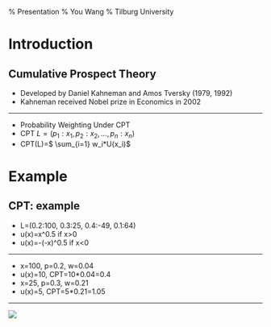 % Presentation
% You Wang
% Tilburg University

Introduction
================

Cumulative Prospect Theory
----------

- Developed by Daniel Kahneman and Amos Tversky (1979, 1992)
- Kahneman received Nobel prize in Economics in 2002



--------

- Probability Weighting Under CPT
- CPT $L=(p_1:x_1, p_2:x_2, ..., p_n:x_n)$
- CPT(L)=$ \sum_{i=1} w_i*U(x_i)$




Example
=================

CPT: example
-----------

- L=(0.2:100, 0.3:25, 0.4:-49, 0.1:64)
- u(x)=x^0.5 if x>0
- u(x)=-(-x)^0.5 if x<0


---------

- x=100, p=0.2, w=0.04
- u(x)=10, CPT=10*0.04=0.4
- x=25, p=0.3, w=0.21
- u(x)=5, CPT=5*0.21=1.05

---------

![](https://upload.wikimedia.org/wikipedia/commons/thumb/4/4e/Valuefun.jpg/220px-Valuefun.jpg)




